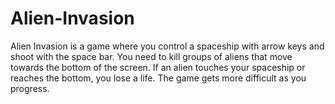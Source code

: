 # Alien-Invasion
Alien Invasion is a game where you control a spaceship with arrow keys and shoot with the space bar. You need to kill groups of aliens that move towards the bottom of the screen. If an alien touches your spaceship or reaches the bottom, you lose a life. The game gets more difficult as you progress.
